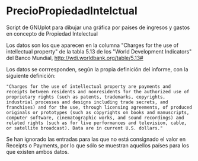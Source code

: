 PrecioPropiedadIntelctual
=========================

Script de GNUplot para dibujar una gráfica por países de ingresos y gastos en concepto de Propiedad Intelectual

Los datos son los que aparecen en la columna "Charges for the use of intellectual property" de la tabla 5.13 de los "World Development Indicators" del Banco Mundial, http://wdi.worldbank.org/table/5.13#

Los datos se corrresponden, según la propia definición del informe, con la siguiente definición:

	"Charges for the use of intellectual property are payments and receipts between residents and nonresidents for the authorized use of proprietary rights (such as patents, trademarks, copyrights, industrial processes and designs including trade secrets, and franchises) and for the use, through licensing agreements, of produced originals or prototypes (such as copyrights on books and manuscripts, computer software, cinematographic works, and sound recordings) and related rights (such as for live performances and television, cable, or satellite broadcast). Data are in current U.S. dollars."

Se han ignorado las entradas para las que no está consignado el valor en Receipts o Payments, por lo que sólo se muestran aquellos países para los que existen ambos datos.


